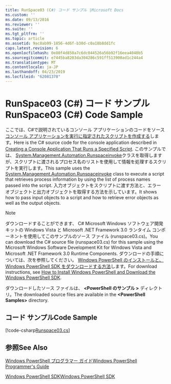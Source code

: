 ```yaml
---
title: RunSpace03 (C#) コード サンプル |Microsoft Docs
ms.custom: ''
ms.date: 09/13/2016
ms.reviewer: ''
ms.suite: ''
ms.tgt_pltfrm: ''
ms.topic: article
ms.assetid: 9ac8ab99-1856-4d6f-b30d-c0a18b8dd1fc
caps.latest.revision: 6
ms.openlocfilehash: 0e80f4d850a7c6dc044526a56b92f16eea4040b5
ms.sourcegitcommit: e7445ba8203da304286c591ff513900ad1c244a4
ms.translationtype: MT
ms.contentlocale: ja-JP
ms.lasthandoff: 04/23/2019
ms.locfileid: "62081378"
---
```

# <a name="runspace03-c-code-sample"></a><span data-ttu-id="3ee5e-102">RunSpace03 (C#) コード サンプル</span><span class="sxs-lookup"><span data-stu-id="3ee5e-102">RunSpace03 (C#) Code Sample</span></span>

<span data-ttu-id="3ee5e-103">ここでは、C#で説明されているコンソール アプリケーションのコードをソース[コンソール アプリケーションを実行に指定されたスクリプトを作成する](http://msdn.microsoft.com/en-us/a93e6006-36db-4bcc-b9da-c5bebf4ffd68)します。</span><span class="sxs-lookup"><span data-stu-id="3ee5e-103">Here is the C# source code for the console application described in [Creating a Console Application That Runs a Specified Script](http://msdn.microsoft.com/en-us/a93e6006-36db-4bcc-b9da-c5bebf4ffd68).</span></span> <span data-ttu-id="3ee5e-104">このサンプルでは、 [System.Management.Automation.Runspaceinvoke](/dotnet/api/System.Management.Automation.RunspaceInvoke)クラスを取得しますが、スクリプトに渡されるプロセス名のリストを使用して情報を処理するスクリプトを実行します。</span><span class="sxs-lookup"><span data-stu-id="3ee5e-104">This sample uses the [System.Management.Automation.Runspaceinvoke](/dotnet/api/System.Management.Automation.RunspaceInvoke) class to execute a script that retrieves process information by using the list of process names passed into the script.</span></span> <span data-ttu-id="3ee5e-105">入力オブジェクトをスクリプトに渡す方法と、エラー オブジェクトと出力オブジェクトを取得する方法を示しています。</span><span class="sxs-lookup"><span data-stu-id="3ee5e-105">It shows how to pass input objects to a script and how to retrieve error objects as well as the output objects.</span></span>

> [!NOTE]
> <span data-ttu-id="3ee5e-106">ダウンロードすることができます、 C# Microsoft Windows ソフトウェア開発キットの Windows Vista と Microsoft .NET Framework 3.0 ランタイム コンポーネントを使用してこのサンプルのソース ファイル (runspace03.cs)。</span><span class="sxs-lookup"><span data-stu-id="3ee5e-106">You can download the C# source file (runspace03.cs) for this sample using the Microsoft Windows Software Development Kit for Windows Vista and Microsoft .NET Framework 3.0 Runtime Components.</span></span> <span data-ttu-id="3ee5e-107">ダウンロードの手順については、次を参照してください。 [Windows PowerShell のインストールと、Windows PowerShell SDK をダウンロードする方法](/powershell/developer/installing-the-windows-powershell-sdk)します。</span><span class="sxs-lookup"><span data-stu-id="3ee5e-107">For download instructions, see [How to Install Windows PowerShell and Download the Windows PowerShell SDK](/powershell/developer/installing-the-windows-powershell-sdk).</span></span>
>
> <span data-ttu-id="3ee5e-108">ダウンロードしたソース ファイルは、  **\<PowerShell のサンプル >** ディレクトリ。</span><span class="sxs-lookup"><span data-stu-id="3ee5e-108">The downloaded source files are available in the **\<PowerShell Samples>** directory.</span></span>

## <a name="code-sample"></a><span data-ttu-id="3ee5e-109">コード サンプル</span><span class="sxs-lookup"><span data-stu-id="3ee5e-109">Code Sample</span></span>

[!code-csharp[Runspace03.cs](../../powershell-sdk-samples/SDK-2.0/csharp/Runspace03/Runspace03.cs#L11-L88 "Runspace03.cs")]

## <a name="see-also"></a><span data-ttu-id="3ee5e-110">参照</span><span class="sxs-lookup"><span data-stu-id="3ee5e-110">See Also</span></span>

[<span data-ttu-id="3ee5e-111">Windows PowerShell プログラマー ガイド</span><span class="sxs-lookup"><span data-stu-id="3ee5e-111">Windows PowerShell Programmer's Guide</span></span>](./windows-powershell-programmer-s-guide.md)

[<span data-ttu-id="3ee5e-112">Windows PowerShell SDK</span><span class="sxs-lookup"><span data-stu-id="3ee5e-112">Windows PowerShell SDK</span></span>](../windows-powershell-reference.md)